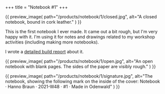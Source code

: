 +++
title = "Notebook #1"
+++

{{
    preview_image(
        path="/products/notebook/1/closed.jpg",
        alt="A closed notebook, bound in cork leather."
    )
}}

This is the first notebook I ever made. It came out a bit rough, but I'm very happy with it. I'm using it for notes and drawings related to my workshop activities (including making more notebooks).

I wrote a [detailed build report](/notes/notebook) about it.

{{
    preview_image(
        path="/products/notebook/1/open.jpg",
        alt="An open notebook with blank pages. The sides of the paper are visibly rough."
    )
}}

{{
    preview_image(
        path="/products/notebook/1/signature.jpg",
        alt="The notebook, showing the following mark on the inside of the cover: Notebook · Hanno Braun · 2021-W48 · #1 · Made in Odenwald"
    )
}}
